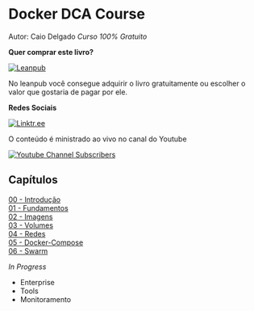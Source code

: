 # Docker DCA Course 
Autor: Caio Delgado
_Curso 100% Gratuito_ 

**Quer comprar este livro?**  

[![Leanpub](https://img.shields.io/website?down_color=blue&down_message=dockerdca&label=leanpub&logo=leanpub&style=for-the-badge&up_color=blue&up_message=dockerdca&url=https%3A%2F%2Fleanpub.com%2Fdockerdca%2F)](https://leanpub.com/dockerdca/)


No leanpub você consegue adquirir o livro gratuitamente ou escolher o valor que gostaria de pagar por ele. 


**Redes Sociais**  

[![Linktr.ee](https://img.shields.io/website?down_message=caiodelgadonew&label=LINKTR.EE&logo=linktree&style=for-the-badge&up_message=caiodelgadonew&url=https%3A%2F%2Flinktr.ee%2Fcaiodelgadonew)](https://linktr.ee/caiodelgadonew)


O conteúdo é ministrado ao vivo no canal do Youtube  

[![Youtube Channel Subscribers](https://img.shields.io/youtube/channel/subscribers/UCQnpN5AUd36lnMHuIl_rihA?label=YOUTUBE&logo=youtube&style=for-the-badge&logoColor=red)](https://www.youtube.com/caiodelgadonew) 


## Capítulos
[00 - Introdução](manuscript/00-intro.md)  
[01 - Fundamentos](manuscript/01-fundamentos.md)  
[02 - Imagens](manuscript/02-imagens.md)  
[03 - Volumes](manuscript/03-volumes.md)  
[04 - Redes](manuscript/04-redes.md)  
[05 - Docker-Compose](manuscript/05-docker-compose.md)  
[06 - Swarm](manuscript/06-swarm.md)  


_In Progress_
* Enterprise
* Tools
* Monitoramento
